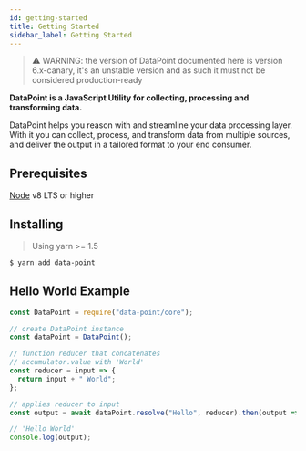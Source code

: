 ```yaml
---
id: getting-started
title: Getting Started
sidebar_label: Getting Started
---
```


> ⚠️ WARNING: the version of DataPoint documented here is version 6.x-canary, it's an unstable version and as such it must not be considered production-ready

**DataPoint is a JavaScript Utility for collecting, processing and transforming data.**

DataPoint helps you reason with and streamline your data processing layer. With it you can collect, process, and transform data from multiple sources, and deliver the output in a tailored format to your end consumer.

## Prerequisites

[Node](https://nodejs.org/) v8 LTS or higher

## Installing

> Using yarn >= 1.5

```bash
$ yarn add data-point
```

## Hello World Example

```js
const DataPoint = require("data-point/core");

// create DataPoint instance
const dataPoint = DataPoint();

// function reducer that concatenates
// accumulator.value with 'World'
const reducer = input => {
  return input + " World";
};

// applies reducer to input
const output = await dataPoint.resolve("Hello", reducer).then(output => {

// 'Hello World'
console.log(output);
```
